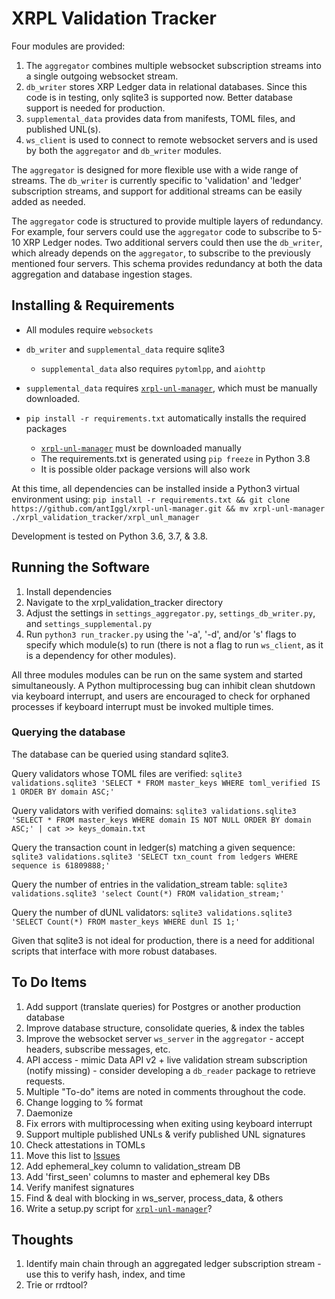 # XRPL Validation Tracker
Four modules are provided:
1. The `aggregator` combines multiple websocket subscription streams into a single outgoing websocket stream.
2. `db_writer` stores XRP Ledger data in relational databases. Since this code is in testing, only sqlite3 is supported now. Better database support is needed for production.
3. `supplemental_data` provides data from manifests, TOML files, and published UNL(s).
4. `ws_client` is used to connect to remote websocket servers and is used by both the `aggregator` and `db_writer` modules.

The `aggregator` is designed for more flexible use with a wide range of streams. The `db_writer` is currently specific to 'validation' and 'ledger' subscription streams, and support for additional streams can be easily added as needed.

The `aggregator` code is structured to provide multiple layers of redundancy. For example, four servers could use the `aggregator` code to subscribe to 5-10 XRP Ledger nodes. Two additional servers could then use the `db_writer`, which already depends on the `aggregator`, to subscribe to the previously mentioned four servers. This schema provides redundancy at both the data aggregation and database ingestion stages.

## Installing & Requirements
* All modules require `websockets`
* `db_writer` and `supplemental_data` require sqlite3

  * `supplemental_data` also requires `pytomlpp`, and `aiohttp`
* `supplemental_data` requires [`xrpl-unl-manager`], which must be manually downloaded.
* `pip install -r requirements.txt` automatically installs the required packages

  * [`xrpl-unl-manager`] must be downloaded manually
  * The requirements.txt is generated using `pip freeze` in Python 3.8
  * It is possible older package versions will also work

At this time, all dependencies can be installed inside a Python3 virtual environment using:
`pip install -r requirements.txt && git clone https://github.com/antIggl/xrpl-unl-manager.git && mv xrpl-unl-manager ./xrpl_validation_tracker/xrpl_unl_manager`

Development is tested on Python 3.6, 3.7, & 3.8.

## Running the Software
1. Install dependencies
2. Navigate to the xrpl_validation_tracker directory
3. Adjust the settings in `settings_aggregator.py`, `settings_db_writer.py`, and `settings_supplemental.py`
4. Run `python3 run_tracker.py` using the '-a', '-d', and/or 's' flags to specify which module(s) to run (there is not a flag to run `ws_client`, as it is a dependency for other modules).

All three modules modules can be run on the same system and started simultaneously. A Python multiprocessing bug can inhibit clean shutdown via keyboard interrupt, and users are encouraged to check for orphaned processes if keyboard interrupt must be invoked multiple times.

### Querying the database
The database can be queried using standard sqlite3.

Query validators whose TOML files are verified:
`sqlite3 validations.sqlite3 'SELECT * FROM master_keys WHERE toml_verified IS 1 ORDER BY domain ASC;'`

Query validators with verified domains:
`sqlite3 validations.sqlite3 'SELECT * FROM master_keys WHERE domain IS NOT NULL ORDER BY domain ASC;' | cat >> keys_domain.txt`

Query the transaction count in ledger(s) matching a given sequence:
`sqlite3 validations.sqlite3 'SELECT txn_count from ledgers WHERE sequence is 61809888;'`

Query the number of entries in the validation_stream table:
`sqlite3 validations.sqlite3 'select Count(*) FROM validation_stream;'`

Query the number of dUNL validators:
`sqlite3 validations.sqlite3 'SELECT Count(*) FROM master_keys WHERE dunl IS 1;'`

Given that sqlite3 is not ideal for production, there is a need for additional scripts that interface with more robust databases.

## To Do Items
1. Add support (translate queries) for Postgres or another production database
2. Improve database structure, consolidate queries, & index the tables
3. Improve the websocket server `ws_server` in the `aggregator` - accept headers, subscribe messages, etc.
4. API access - mimic Data API v2 + live validation stream subscription (notify missing) - consider developing a `db_reader` package to retrieve requests.
5. Multiple "To-do" items are noted in comments throughout the code.
6. Change logging to % format
7. Daemonize
8. Fix errors with multiprocessing when exiting using keyboard interrupt
9. Support multiple published UNLs & verify published UNL signatures
10. Check attestations in TOMLs
13. Move this list to [Issues]
14. Add ephemeral_key column to validation_stream DB
15. Add 'first_seen' columns to master and ephemeral key DBs
16. Verify manifest signatures
17. Find & deal with blocking in ws_server, process_data, & others
18. Write a setup.py script for [`xrpl-unl-manager`]?

## Thoughts
1. Identify main chain through an aggregated ledger subscription stream - use this to verify hash, index, and time
2. Trie or rrdtool?

[`xrpl-unl-manager`]:https://github.com/antIggl/xrpl-unl-manager
[Issues]:https://github.com/crypticrabbit/xrpl-validation-tracker/issues
